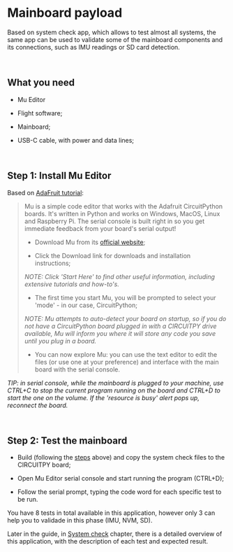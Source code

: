 # Mainboard payload

Based on system check app, which allows to test almost all systems, the same app can be used to validate some of the mainboard components and its connections, such as IMU readings or SD card detection.

<br /> 

## What you need

- Mu Editor

- Flight software;

- Mainboard;

- USB-C cable, with power and data lines;

<br /> 

## Step 1: Install Mu Editor

Based on [AdaFruit tutorial](https://learn.adafruit.com/welcome-to-circuitpython/installing-mu-editor):

> Mu is a simple code editor that works with the Adafruit CircuitPython boards. It's written in Python and works on Windows, MacOS, Linux and Raspberry Pi. The serial console is built right in so you get immediate feedback from your board's serial output!
>
> - Download Mu from its [official website](https:/www.codewith.mu);
>
> - Click the Download link for downloads and installation instructions;
>
> *NOTE: Click 'Start Here' to find other useful information, including extensive tutorials and how-to's.*
>
> - The first time you start Mu, you will be prompted to select your 'mode' - in our case, CircuitPython;
>
> *NOTE: Mu attempts to auto-detect your board on startup, so if you do not have a CircuitPython board plugged in with a CIRCUITPY drive available, Mu will inform you where it will store any code you save until you plug in a board.*
>
> - You can now explore Mu: you can use the text editor to edit the files (or use one at your preference) and interface with the main board with the serial console.

*TIP: in serial console, while the mainboard is plugged to your machine, use CTRL+C to stop the current program running on the board and CTRL+D to start the one on the volume. If the 'resource is busy' alert pops up, reconnect the board.*

<br /> 

## Step 2: Test the mainboard

- Build (following the [steps](https://afs-pt.github.io/PROMETHEUS-1/2.%20Satellite/2.2.%20Engineering%20unit/2.2.3.%20Software/2.2.3.2.%20Build%20an%20application/) above) and copy the system check files to the CIRCUITPY board;

- Open Mu Editor serial console and start running the program (CTRL+D);

- Follow the serial prompt, typing the code word for each specific test to be run.

You have 8 tests in total available in this application, however only 3 can help you to validade in this phase (IMU, NVM, SD).

Later in the guide, in [System check](https://afs-pt.github.io/PROMETHEUS-1/2.%20Satellite/2.2.%20Engineering%20unit/2.2.6.%20System%20check/2.2.6.1.%20System%20check%20description/) chapter, there is a detailed overview of this application, with the description of each test and expected result.